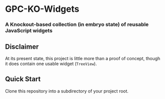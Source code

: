 GPC-KO-Widgets
==============

### A Knockout-based collection (in embryo state) of reusable JavaScript widgets

Disclaimer
----------

At its present state, this project is little more than a proof of concept, though it does contain one usable widget (`TreeView`).


Quick Start
-----------

Clone this repository into a subdirectory of your project root.